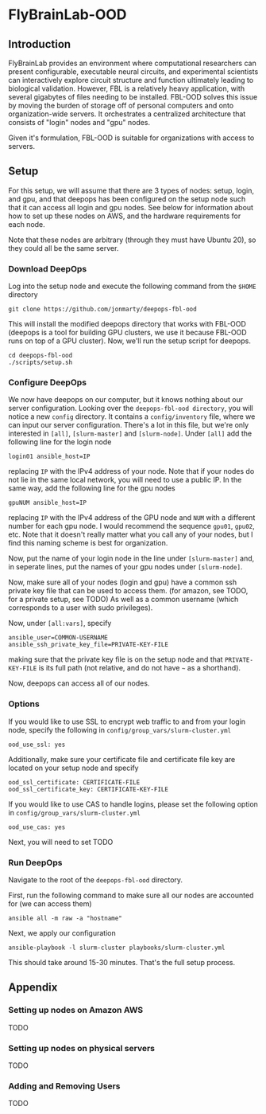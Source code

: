 # FlyBrainLab-OOD

## Introduction

FlyBrainLab provides an environment where computational researchers can present configurable, executable neural circuits, and experimental scientists can interactively explore circuit structure and function ultimately leading to biological validation. However, FBL is a relatively heavy application, with several gigabytes of files needing to be installed. FBL-OOD solves this issue by moving the burden of storage off of personal computers and onto organization-wide servers. It orchestrates a centralized architecture that consists of "login" nodes and "gpu" nodes.

Given it's formulation, FBL-OOD is suitable for organizations with access to servers.

## Setup

For this setup, we will assume that there are 3 types of nodes: setup, login, and gpu, and that deepops has been configured on the setup node such that it can access all login and gpu nodes. See below for information about how to set up these nodes on AWS, and the hardware requirements for each node.

Note that these nodes are arbitrary (through they must have Ubuntu 20), so they could all be the same server.

### Download DeepOps

Log into the setup node and execute the following command from the `$HOME` directory

```console
git clone https://github.com/jonmarty/deepops-fbl-ood
```

This will install the modified deepops directory that works with FBL-OOD (deepops is a tool for building GPU clusters, we use it because FBL-OOD runs on top of a GPU cluster). Now, we'll run the setup script for deepops.

```console
cd deepops-fbl-ood
./scripts/setup.sh
```

### Configure DeepOps

We now have deepops on our computer, but it knows nothing about our server configuration. Looking over the `deepops-fbl-ood directory`, you will notice a new `config` directory. It contains a `config/inventory` file, where we can input our server configuration. There's a lot in this file, but we're only interested in `[all]`, `[slurm-master]` and `[slurm-node]`. Under `[all]` add the following line for the login node

```console
login01 ansible_host=IP
```

replacing `IP` with the IPv4 address of your node. Note that if your nodes do not lie in the same local network, you will need to use a public IP. In the same way, add the following line for the gpu nodes

```console
gpuNUM ansible_host=IP
```

replacing `IP` with the IPv4 address of the GPU node and `NUM` with a different number for each gpu node. I would recommend the sequence `gpu01`, `gpu02`, etc. Note that it doesn't really matter what you call any of your nodes, but I find this naming scheme is best for organization.

Now, put the name of your login node in the line under `[slurm-master]` and, in seperate lines, put the names of your gpu nodes under `[slurm-node]`.

Now, make sure all of your nodes (login and gpu) have a common ssh private key file that can be used to access them. (for amazon, see TODO, for a private setup, see TODO) As well as a common username (which corresponds to a user with sudo privileges).

Now, under `[all:vars]`, specify

```console
ansible_user=COMMON-USERNAME
ansible_ssh_private_key_file=PRIVATE-KEY-FILE
```

making sure that the private key file is on the setup node and that `PRIVATE-KEY-FILE` is its full path (not relative, and do not have `~` as a shorthand).

Now, deepops can access all of our nodes.

### Options

If you would like to use SSL to encrypt web traffic to and from your login node, specify the following in `config/group_vars/slurm-cluster.yml`

```console
ood_use_ssl: yes
```

Additionally, make sure your certificate file and certificate file key are located on your setup node and specify

```console
ood_ssl_certificate: CERTIFICATE-FILE
ood_ssl_certificate_key: CERTIFICATE-KEY-FILE
```

If you would like to use CAS to handle logins, please set the following option in `config/group_vars/slurm-cluster.yml`

```console
ood_use_cas: yes
```

Next, you will need to set TODO

### Run DeepOps

Navigate to the root of the `deepops-fbl-ood` directory.

First, run the following command to make sure all our nodes are accounted for (we can access them)

```console
ansible all -m raw -a "hostname"
```

Next, we apply our configuration

```console
ansible-playbook -l slurm-cluster playbooks/slurm-cluster.yml
```

This should take around 15-30 minutes. That's the full setup process.

## Appendix

### Setting up nodes on Amazon AWS

TODO

### Setting up nodes on physical servers

TODO

### Adding and Removing Users

TODO
